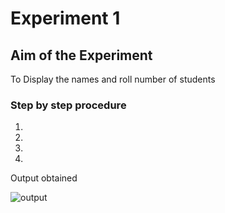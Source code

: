 # Experiment 1

## Aim of the Experiment
To Display the names and roll number of students

### Step by step procedure
1.
2.
3.
4.

Output obtained



![output](car.jpg)
